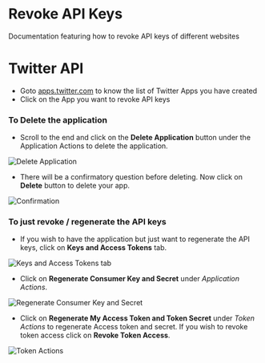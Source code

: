# Revoke API Keys
Documentation featuring how to revoke API keys of different websites

# Twitter API

- Goto [apps.twitter.com](https://apps.twitter.com) to know the list of Twitter Apps you have created
- Click on the App you want to revoke API keys

### To Delete the application
- Scroll to the end and click on the **Delete Application** button under the Application Actions to delete the application.

![Delete Application](/Images/Twitter/1.jpg)

- There will be a confirmatory question before deleting. Now click on **Delete** button to delete your app.

![Confirmation](/Images/Twitter/2.jpg)

### To just revoke / regenerate the API keys
- If you wish to have the application but just want to regenerate the API keys, click on **Keys and Access Tokens** tab.

![Keys and Access Tokens tab](/Images/Twitter/3.jpg)

  - Click on **Regenerate Consumer Key and Secret** under *Application Actions*.

![Regenerate Consumer Key and Secret](/Images/Twitter/4.jpg)

  - Click on **Regenerate My Access Token and Token Secret** under *Token Actions* to regenerate Access token and secret. If you wish to revoke token access click on **Revoke Token Access**.

![Token Actions](/Images/Twitter/5.jpg)
